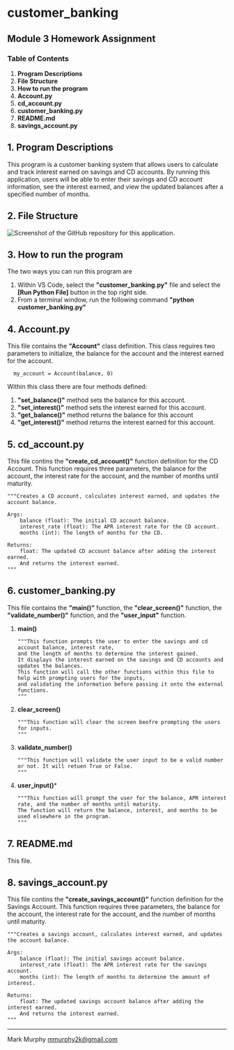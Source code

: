 # customer_banking
## Module 3 Homework Assignment
### Table of Contents
1. **Program Descriptions**
2. **File Structure**
3. **How to run the program**
4. **Account.py**
5. **cd_account.py**
6. **customer_banking.py**
7. **README.md**
8. **savings_account.py**


## 1. **Program Descriptions**

This program is a customer banking system that allows users to calculate and track interest earned on savings and CD accounts. By running this application, users will be able to enter their savings and CD account information, see the interest earned, and view the updated balances after a specified number of months.


## 2. **File Structure**

![Screenshot of the GitHub repository for this application.](https://github.com/user-attachments/assets/cb7c562e-9204-4acb-99bd-10cb85865161)


## 3. **How to run the program**

The two ways you can run this program are

1. Within VS Code, select the **"customer_banking.py"** file and select the **[Run Python File]** button in the top right side.
2. From a terminal window, run the following command **"python customer_banking.py"**


## 4. **Account.py**

This file contains the **"Account"** class definition. This class reguires two parameters to initialize, the balance for the account and the interest earned for the account.

      my_account = Account(balance, 0)

Within this class there are four methods defined:

1. **"set_balance()"** method sets the balance for this account.
2. **"set_interest()"** method sets the interest earned for this account.
3. **"get_balance()"** method returns the balance for this account
4. **"get_interest()"** method returns the interest earned for this account. 


## 5. **cd_account.py**

This file contins the **"create_cd_account()"** function definition for the CD Account. This function requires three parameters, the balance for the account, the interest rate for the account, and the number of months until maturity.

    """Creates a CD account, calculates interest earned, and updates the account balance.

    Args:
        balance (float): The initial CD account balance.
        interest_rate (float): The APR interest rate for the CD account.
        months (int): The length of months for the CD.

    Returns:
        float: The updated CD account balance after adding the interest earned.
        And returns the interest earned.
    """


## 6. **customer_banking.py**

This file contains the **"main()"** function, the **"clear_screen()"** function, the **"validate_number()"** function, and the **"user_input"** function.

1. **main()**

       """This function prompts the user to enter the savings and cd account balance, interest rate,
       and the length of months to determine the interest gained.
       It displays the interest earned on the savings and CD accounts and updates the balances.
       This function will call the other functions within this file to help with prompting users for the inputs,
       and validating the information before passing it onto the external functions.
       """

2. **clear_screen()**

       """This function will clear the screen beofre prompting the users for inputs.
       """

3. **validate_number()**

       """This function will validate the user input to be a valid number or not. It will retuen True or False. 
       """

4. **user_input()***

       """This function will prompt the user for the balance, APR interest rate, and the number of months until maturity.
       The function will return the balance, interest, and months to be used elsewhere in the program.
       """


## 7. **README.md**

This file. 


## 8. **savings_account.py**

This file contins the **"create_savings_account()"** function definition for the Savings Account. This function requires three parameters, the balance for the account, the interest rate for the account, and the number of months until maturity.

    """Creates a savings account, calculates interest earned, and updates the account balance.

    Args:
        balance (float): The initial savings account balance.
        interest_rate (float): The APR interest rate for the savings account.
        months (int): The length of months to determine the amount of interest.

    Returns:
        float: The updated savings account balance after adding the interest earned.
        And returns the interest earned.
    """

---------------------------------------------

Mark Murphy mmurphy2k@gmail.com
